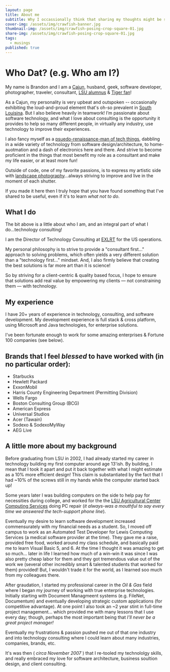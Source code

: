 ```yaml
---
layout: page
title: About me
subtitle: Why I occassionally think that sharing my thoughts might be slightly useful...
cover-img: /assets/img/crawfish-banner.jpg
thumbnail-img: /assets/img/crawfish-posing-crop-square-01.jpg
share-img: /assets/img/crawfish-posing-crop-square-01.jpg
tags:
  - musings
published: true
---
```


# Who Dat? (e.g. Who am I?)
My name is Brandon and I am a [Cajun](https://en.wikipedia.org/wiki/Cajuns), husband, geek, software developer, photographer, traveler, consultant, [LSU alumnus](https://www.lsu.edu/) & [Tiger fan](https://lsusports.net/)!

As a Cajun, my personality is very upbeat and outspoken -- occasionally exhibiting the loud-and-proud element that's oh-so prevalent in [South Louisina](http://www.louisianafolklife.org/LT/Articles_Essays/la_3_folk_reg.html#tab3). But I also believe heavily in teamwork! I’m passionate about software technology, and what I love about consulting is the opportunity it provides to help so many different people, in virtually any industry, use technology to improve their experiences.

I also fancy myself as a [psuedo-renaissance-man of tech things](https://www.dictionary.com/browse/renaissance-man), dabbling in a wide variety of technology from software design/architecture, to home-auotmation and a dash of electronics here and there. And strive to become proficient in the things that most benefit my role as a consultant and make my life easier, or at least more fun! 

Outside of code, one of my favorite passions, is to express my artistic side with [landscape photography](https://www.flickr.com/photos/77885066@N06/)...always striving to improve and live in the moment of each shutter.

If you made it here then I truly hope that you have found something that I've shared to be useful, even if it's to learn _what not to do_.

## What I do
The bit above is a little about who I am, and an integral part of what I do...technology consulting!

I am the Director of Technology Consulting at [EXLRT](http://www.exlrt.com) for the US operations. 

My personal philosophy is to strive to provide a "consultant first..." approach to solving problems, which often yields a very different solution than a "technology first..." mindset. And, I also firmly believe that creating the best solutions is far more art than it is science! 

So by striving for a client-centric & quality based focus, I hope to ensure that solutions add real value by empowering my clients — not constraining them — with technology.

## My experience
I have 20+ years of experience in technology, consulting, and software development. My development experience is full stack & cross platform, using Microsoft and Java technologies, for enterprise solutions. 

I've been fortunate enough to work for some amazing enterprises & Fortune 100 companies (see below).  



## Brands that I feel _blessed_ to have worked with (in no particular order):
- Starbucks
- Hewlett Packard
- ExxonMobil
- Harris County Engineering Department (Permitting Division)
- Wells Fargo
- Boston Consulting Group (BCG)
- American Express
- Universal Studios
- Acer (Tawain)
- Sodexo & SodexoMyWay
- AEG Live


## A little more about my background
Before graduating from LSU in 2002, I had already started my career in technology building my first computer around age 13'ish.  By building, I mean that I took it apart and put it back together with what I might estimate as a 10% more efficient design! This claim is substantiated by the fact that I had ~10% of the screws still in my hands while the computer started back up!

Some years later I was building computers on the side to help pay for necessities during college, and worked for the the [LSU Agricultural Center Computing Services](https://www.lsuagcenter.com/portals/our_offices/departments/information-technology) doing PC repair (_it always-was a mouthful to say every time we answered the tech-support phone line_).  

Eventually my desire to learn software development increased commensurately with my financial needs as a student. So, I moved off campus to work as an Automated Test Developer for Lewis Computing Services (a medical software provider at the time). They gave me a raise, provided free food, worked around my class schedule, and basically paid me to learn Visual Basic 5, and 6. At the time I thought it was amazing to get so much... later in life I learned how much of a win-win it was since I was also pretty cheap labor for them and they got tremendous value out of the work we (several other incredibly smart & talented students that worked for them) provided!  But, I wouldn't trade it for the world, as I learned soo much from my colleagues there.

After graudation, I started my professional career in the _Oil & Gas_ field where I began my journey of working with true enterprise technologies. Initially starting with Document Managmeent systems (e.g. FileNet, Documentum) and eventually developing strategic custom applications (for competitive advantage). At one point I also took an ~2 year stint in full-time project management... which provided me with many lessons that I use every day; though, perhaps the most important being that _I'll never be a great project manager!_

Eventually my frustrations & passion pushed me out of that one industry and into technology consulting where I could learn about many industries, companies, brands, etc.

It's was then ( _circa November 2007_ ) that I re-tooled my technololgy skills, and really embraced my love for software architecture, business soultion design, and client consulting.
